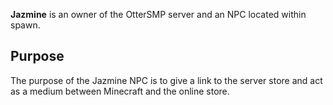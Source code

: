 **Jazmine** is an owner of the OtterSMP server and an NPC located within spawn.
## Purpose
The purpose of the Jazmine NPC is to give a link to the server store and act as a medium between Minecraft and the online store.